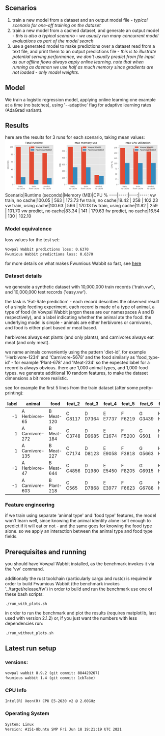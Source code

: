 
## Scenarios
1. train a new model from a dataset and an output model file - *typical scenario for one-off training on the dataset*
1. train a new model from a cached dataset, and generate an output model - *this is also a typical scenario - we usually run many concurrent model evaluations as part of the model search*
1. use a generated model to make predictions over a dataset read from a text file, and print them to an output predictions file - *this is to illustrate potential serving performance, we don't usually predict from file input as our offline flows always apply online learning. note that when running as daemon we use half as much memory since gradients are not loaded - only model weights.*


## Model
We train a logistic regression model, applying online learning one example at a time (no batches), 
using '--adaptive' flag for adaptive learning rates (AdaGrad variant).

## Results
here are the results for 3 runs for each scenario, taking mean values:
![benchmark results](benchmark_results.png)
Scenario|Runtime (seconds)|Memory (MB)|CPU %
----|----:|----:|----:
vw train, no cache|100.05 | 563 | 173.73
fw train, no cache|19.42 | 258 | 102.23
vw train, using cache|100.63 | 566 | 170.13
fw train, using cache|11.82 | 259 | 101.70
vw predict, no cache|83.34 | 141 | 179.63
fw predict, no cache|16.54 | 130 | 102.10

### Model equivalence
loss values for the test set:

```
Vowpal Wabbit predictions loss: 0.6370
Fwumious Wabbit predictions loss: 0.6370
```


for more details on what makes Fwumious Wabbit so fast, see [here](https://github.com/outbrain/fwumious_wabbit/blob/benchmark/SPEED.md)

### Dataset details
we generate a synthetic dataset with 10,000,000 train records ('train.vw'), and 10,000,000 test records ('easy.vw').

the task is 'Eat-Rate prediction' - each record describes the observed result of a single feeding experiment.
each record is made of a type of animal, a type of food (in Vowpal Wabbit jargon these are our namespaces A and B respectively), and a label indicating whether the animal ate the food.
the underlying model is simple - animals are either herbivores or carnivores,
and food is either plant based or meat based.

herbivores always eat plants (and only plants), and carnivores always eat meat (and only meat).

we name animals conveniently using the pattern 'diet-id', for example 'Herbivore-1234' and 'Carnivore-5678'
and the food similarly as 'food_type-id' - for example 'Plant-678' and 'Meat-234' so the expected label for a record is always obvious.
there are 1,000 animal types, and 1,000 food types. we generate additional 10 random features,
to make the dataset dimensions a bit more realistic.

see for example the first 5 lines from the train dataset (after some pretty-printing):

label|animal|food|feat_2|feat_3|feat_4|feat_5|feat_6|feat_7|...
----:|------|----|----|----|----|----|----|----|----
-1 |A Herbivore-65 |B Meat-120 |C C8117 |D D7364 |E E7737 |F F6219 |G G3439 |H H1537 |...
1 |A Carnivore-272 |B Meat-184 |C C3748 |D D9685 |E E1674 |F F5200 |G G501 |H H365 |...
1 |A Carnivore-135 |B Meat-227 |C C7174 |D D8123 |E E9058 |F F3818 |G G5663 |H H3782 |...
-1 |A Herbivore-47 |B Meat-644 |C C4856 |D D1980 |E E5450 |F F8205 |G G6915 |H H8318 |...
-1 |A Carnivore-603 |B Plant-218 |C C565 |D D7868 |E E3977 |F F6623 |G G6788 |H H2834 |...


### Feature engineering
if we train using separate 'animal type' and 'food type' features, the model won't learn well, 
since knowing the animal identity alone isn't enough to predict if it will eat or not - and the same 
goes for knowing the food type alone.
so we apply an interaction between the animal type and food type fields.
            
## Prerequisites and running
you should have Vowpal Wabbit installed, as the benchmark invokes it via the 'vw' command.

additionally the rust toolchain (particularly cargo and rustc) is required in order to build Fwumious Wabbit (the benchmark invokes '../target/release/fw') 
in order to build and run the benchmark use one of these bash scripts:
```
./run_with_plots.sh
```
in order to run the benchmark and plot the results (requires matplotlib, last used with version 2.1.2)
or, if you just want the numbers with less dependencies run:
```
./run_without_plots.sh
```
## Latest run setup

### versions:
```
vowpal wabbit 8.9.2 (git commit: 884420267)
fwumious wabbit 1.4 (git commit: 1cb7abe)
```

### CPU Info
```
Intel(R) Xeon(R) CPU E5-2630 v2 @ 2.60GHz
```
### Operating System
```
System: Linux
Version: #151-Ubuntu SMP Fri Jun 18 19:21:19 UTC 2021
```
